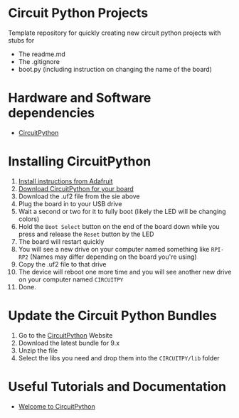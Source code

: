 # Circuit Python Projects
Template repository for quickly creating new circuit python projects with stubs for 

* The readme.md
* The .gitignore
* boot.py (including instruction on changing the name of the board)

# Hardware and Software dependencies

* [CircuitPython](https://circuitpython.org/)

# Installing CircuitPython

1. [Install instructions from Adafruit](https://learn.adafruit.com/welcome-to-circuitpython/installing-circuitpython)
2. [Download CircuitPython for your board](https://circuitpython.org/)
3. Download the .uf2 file from the sie above
4. Plug the board in to your USB drive
5. Wait a second or two for it to fully boot (likely the LED will be changing colors)
6. Hold the `Boot Select` button on the end of the board down while you press and release the `Reset` button by the LED
7. The board will restart quickly
8. You will see a new drive on your computer named something like `RPI-RP2` (Names may differ depending on the board you're using)
9. Copy the .uf2 file to that drive
10. The device will reboot one more time and you will see another new drive on your computer named `CIRCUITPY`
11. Done.

# Update the Circuit Python Bundles

1. Go to the [CircuitPython](https://circuitpython.org/libraries) Website
2. Download the latest bundle for 9.x
3. Unzip the file
4. Select the libs you need and drop them into the `CIRCUITPY/lib` folder

# Useful Tutorials and Documentation

* [Welcome to CircuitPython](https://learn.adafruit.com/welcome-to-circuitpython/overview)
